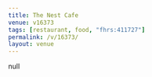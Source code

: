 ```yaml
---
title: The Nest Cafe
venue: v16373
tags: [restaurant, food, "fhrs:411727"]
permalink: /v/16373/
layout: venue
---
```

null